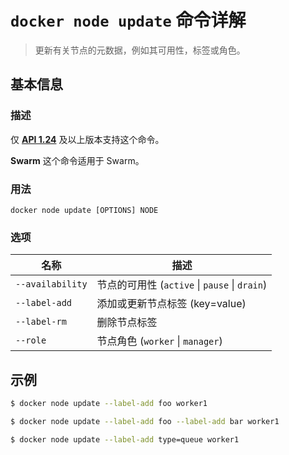 # `docker node update` 命令详解

> 更新有关节点的元数据，例如其可用性，标签或角色。

## 基本信息

### 描述

仅 [**API 1.24**](https://docs.docker.com/engine/api/v1.30/) 及以上版本支持这个命令。

**Swarm** 这个命令适用于 Swarm。

### 用法

```
docker node update [OPTIONS] NODE
```

### 选项

| 名称 | 描述 |
| ---- | ---- |
| `--availability` | 节点的可用性 (`active` \| `pause` \| `drain`) |
| `--label-add` | 添加或更新节点标签 (key=value) |
| `--label-rm` | 删除节点标签 |
| `--role` | 节点角色 (`worker` \| `manager`) |

## 示例

```bash
$ docker node update --label-add foo worker1
```

```bash
$ docker node update --label-add foo --label-add bar worker1
```

```bash
$ docker node update --label-add type=queue worker1
```
